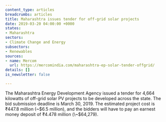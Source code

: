 ```yaml
---
content_type: articles
breadcrumbs: articles
title: Maharashtra issues tender for off-grid solar projects
date: 2019-03-20 04:00:00 +0000
states:
- Maharashtra
sectors:
- Climate Change and Energy
subsectors:
- Renewables
sources:
- name: Mercom
  url: https://mercomindia.com/maharashtra-ep-solar-tender-offgrid/
details: []
is_newsletter: false

---
```

The Maharashtra Energy Development Agency issued a tender for 4,664 kilowatts of off-grid solar PV projects to be developed across the state. The bid submission deadline is March 30, 2019. The estimated project cost is ₹447.8 million (\~$6.5 million), and the bidders will have to pay an earnest money deposit of ₹4.478 million (\~$64,279).
